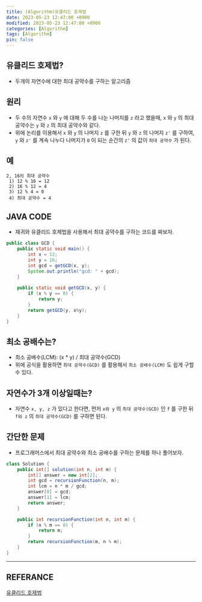 ```yaml
---
title: (Algorithm)유클리드 호제법
date: 2023-05-23 12:47:00 +0900
modified: 2023-05-23 12:47:00 +0900
categories: [Algorithm]
tags: [Algorithm]
pin: false
---
```


## 유클리드 호제법?
- 두개의 자연수에 대한 최대 공약수를 구하는 알고리즘

## 원리

- 두 수의 자연수 `x` 와 `y` 에 대해 두 수를 나눈 나머지를 `z` 라고 했을때, `x` 와 `y` 의 최대 공약수는 `y` 와 `z` 의 최대 공약수와 같다.
- 위에 논리를 이용해서 `x` 와 `y` 의 나머지 `z` 를 구한 뒤 `y` 와 `z` 의 나머지 `z'` 를 구하여, `y` 와 `z'` 를 계속 나누다 나머지가 `0` 이 되는 순간의 `z'` 의 값이 `최대 공약수` 가 된다.

## 예

```textile
2, 16의 최대 공약수
 1) 12 % 16 = 12
 2) 16 % 12 = 4
 3) 12 % 4 = 0
 4) 최대 공약수 = 4 
```

## JAVA CODE

- 재귀와 유클리드 호제법을 사용해서 최대 공약수를 구하는 코드를 짜보자.

```java
public class GCD {
    public static void main() {
        int x = 12;
        int y = 16;
        int gcd = getGCD(x, y);
        System.out.println("gcd: " + gcd);
    }
    
    public static void getGCD(x, y) {
        if (x % y == 0) {
            return y;
        }
        return getGCD(y, x%y);
    }
}
```

## 최소 공배수는?

- 최소 공배수(LCM): (x * y) / 최대 공약수(GCD)
- 위에 공식을 활용하면 `최대 공약수(GCD)` 를 활용해서 `최소 공배수(LCM)` 도 쉽게 구할 수 있다.

## 자연수가 3개 이상일때는?

- 자연수 `x, y, z` 가 있다고 한다면, 먼저 `x와 y` 의 `최대 공약수(GCD)` 인 `f` 를 구한 뒤 `f와 z` 의 `최대 공약수(GCD)` 를 구하면 된다.

## 간단한 문제

- 프로그래머스에서 최대 공약수와 최소 공배수를 구하는 문제를 하나 풀어보자.
```java
class Solution {
    public int[] solution(int n, int m) {
        int[] answer = new int[2];
        int gcd = recursionFunction(n, m);
        int lcm = n * m / gcd;
        answer[0] = gcd;
        answer[1] = lcm;
        return answer;
    }

    public int recursionFunction(int n, int m) {
        if (n % m == 0) {
            return m;
        }
        return recursionFunction(m, n % m);
    }
}
```

-----

## REFERANCE

[유클리드 호제법](https://ko.wikipedia.org/wiki/유클리드_호제법)
